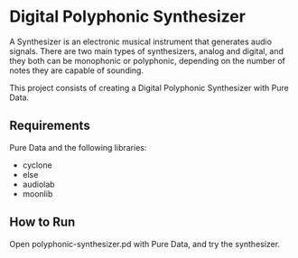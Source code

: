 # Digital Polyphonic Synthesizer

A Synthesizer is an electronic musical instrument that generates audio signals. There are two main types of synthesizers, analog and digital, and they both can be monophonic or polyphonic, depending on the number of notes they are capable of sounding.

This project consists of creating a Digital Polyphonic Synthesizer with Pure Data.

## Requirements

Pure Data and the following libraries:
- cyclone
- else
- audiolab
- moonlib

## How to Run

Open polyphonic-synthesizer.pd with Pure Data, and try the synthesizer.